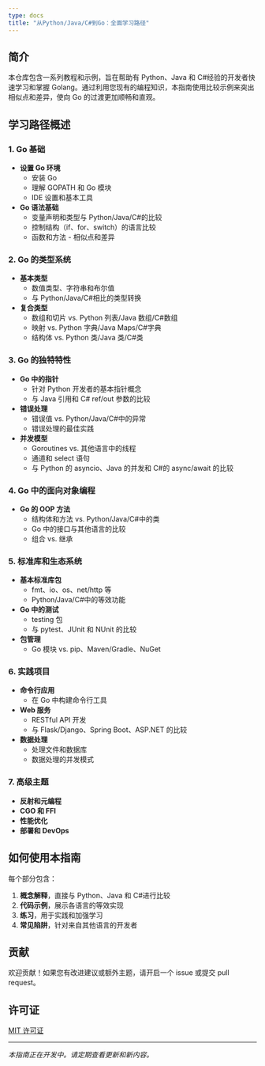 ```yaml
---
type: docs
title: "从Python/Java/C#到Go：全面学习路径"
---
```


## 简介

本仓库包含一系列教程和示例，旨在帮助有 Python、Java 和 C#经验的开发者快速学习和掌握 Golang。通过利用您现有的编程知识，本指南使用比较示例来突出相似点和差异，使向 Go 的过渡更加顺畅和直观。

## 学习路径概述

### 1. Go 基础

- **设置 Go 环境**
  - 安装 Go
  - 理解 GOPATH 和 Go 模块
  - IDE 设置和基本工具
- **Go 语法基础**
  - 变量声明和类型与 Python/Java/C#的比较
  - 控制结构（if、for、switch）的语言比较
  - 函数和方法 - 相似点和差异

### 2. Go 的类型系统

- **基本类型**
  - 数值类型、字符串和布尔值
  - 与 Python/Java/C#相比的类型转换
- **复合类型**
  - 数组和切片 vs. Python 列表/Java 数组/C#数组
  - 映射 vs. Python 字典/Java Maps/C#字典
  - 结构体 vs. Python 类/Java 类/C#类

### 3. Go 的独特特性

- **Go 中的指针**
  - 针对 Python 开发者的基本指针概念
  - 与 Java 引用和 C# ref/out 参数的比较
- **错误处理**
  - 错误值 vs. Python/Java/C#中的异常
  - 错误处理的最佳实践
- **并发模型**
  - Goroutines vs. 其他语言中的线程
  - 通道和 select 语句
  - 与 Python 的 asyncio、Java 的并发和 C#的 async/await 的比较

### 4. Go 中的面向对象编程

- **Go 的 OOP 方法**
  - 结构体和方法 vs. Python/Java/C#中的类
  - Go 中的接口与其他语言的比较
  - 组合 vs. 继承

### 5. 标准库和生态系统

- **基本标准库包**
  - fmt、io、os、net/http 等
  - Python/Java/C#中的等效功能
- **Go 中的测试**
  - testing 包
  - 与 pytest、JUnit 和 NUnit 的比较
- **包管理**
  - Go 模块 vs. pip、Maven/Gradle、NuGet

### 6. 实践项目

- **命令行应用**
  - 在 Go 中构建命令行工具
- **Web 服务**
  - RESTful API 开发
  - 与 Flask/Django、Spring Boot、ASP.NET 的比较
- **数据处理**
  - 处理文件和数据库
  - 数据处理的并发模式

### 7. 高级主题

- **反射和元编程**
- **CGO 和 FFI**
- **性能优化**
- **部署和 DevOps**

## 如何使用本指南

每个部分包含：

1. **概念解释**，直接与 Python、Java 和 C#进行比较
2. **代码示例**，展示各语言的等效实现
3. **练习**，用于实践和加强学习
4. **常见陷阱**，针对来自其他语言的开发者

## 贡献

欢迎贡献！如果您有改进建议或额外主题，请开启一个 issue 或提交 pull request。

## 许可证

[MIT 许可证](LICENSE)

---

_本指南正在开发中。请定期查看更新和新内容。_
